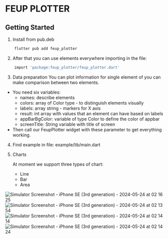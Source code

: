 # FEUP PLOTTER
## Getting Started

1. Install from pub.deb

```bash
    flutter pub add feup_plotter
```

2. After that you can use elements everywhere importing in the file:
```bash
    import 'package:feup_plotter/feup_plotter.dart'
```

3. Data preparation
You can plot information for single element of you can make comparison between two elements.
- You need six variables:
    - names: describe elements
    - colors: array of Color type - to distinguish elements visually
    - labels: array string - markers for X axis
    - result: int array with values that an element can have based on labels
    - appBarBgColor: variable of type Color to define the color of appbar
    - screenTitle: String variable with title of screen
- Then call our FeupPlotter widget with these parameter to get everything working.

4. Find example in file: example/lib/main.dart
5. Charts
 
    At moment we support three types of chart:
   - Line
   - Bar
   - Area

![Simulator Screenshot - iPhone SE (3rd generation) - 2024-05-24 at 02 16 25](https://github.com/mrgarciamanuel/feup-plotter/assets/100171179/74b48518-66e7-4534-8cdd-019f8da4d5ad)
![Simulator Screenshot - iPhone SE (3rd generation) - 2024-05-24 at 02 13 54](https://github.com/mrgarciamanuel/feup-plotter/assets/100171179/8a0fbe79-0558-4fa5-ae29-8412da3bc2d9)
![Simulator Screenshot - iPhone SE (3rd generation) - 2024-05-24 at 02 14 14](https://github.com/mrgarciamanuel/feup-plotter/assets/100171179/0567eda3-9c17-4b73-b330-536b9d195fe4)
![Simulator Screenshot - iPhone SE (3rd generation) - 2024-05-24 at 02 14 24](https://github.com/mrgarciamanuel/feup-plotter/assets/100171179/3ccd165b-6f3f-48ca-8778-e7cbf8199d8c)
